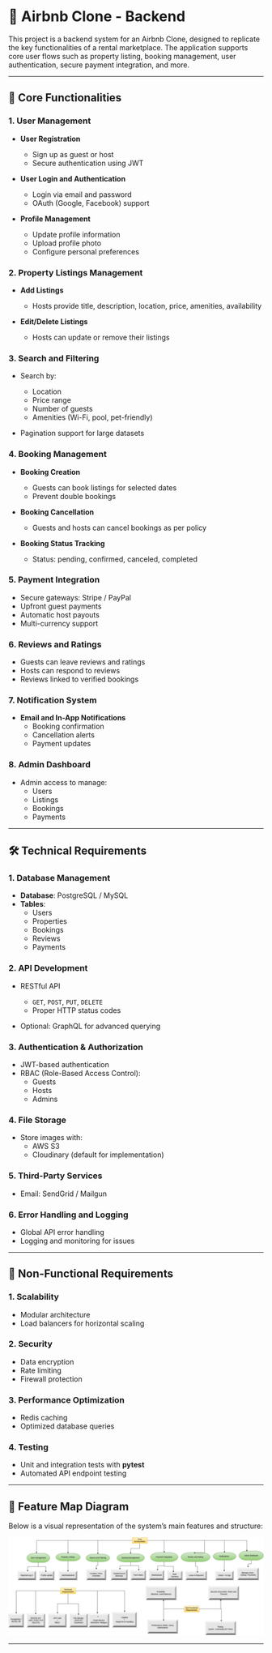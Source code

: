 # 🏡 Airbnb Clone - Backend

This project is a backend system for an Airbnb Clone, designed to replicate the key functionalities of a rental marketplace. The application supports core user flows such as property listing, booking management, user authentication, secure payment integration, and more.

---

## 🔑 Core Functionalities

### 1. User Management

- **User Registration**
  - Sign up as guest or host
  - Secure authentication using JWT

- **User Login and Authentication**
  - Login via email and password
  - OAuth (Google, Facebook) support

- **Profile Management**
  - Update profile information
  - Upload profile photo
  - Configure personal preferences

### 2. Property Listings Management

- **Add Listings**
  - Hosts provide title, description, location, price, amenities, availability

- **Edit/Delete Listings**
  - Hosts can update or remove their listings

### 3. Search and Filtering

- Search by:
  - Location
  - Price range
  - Number of guests
  - Amenities (Wi-Fi, pool, pet-friendly)

- Pagination support for large datasets

### 4. Booking Management

- **Booking Creation**
  - Guests can book listings for selected dates
  - Prevent double bookings

- **Booking Cancellation**
  - Guests and hosts can cancel bookings as per policy

- **Booking Status Tracking**
  - Status: pending, confirmed, canceled, completed

### 5. Payment Integration

- Secure gateways: Stripe / PayPal
- Upfront guest payments
- Automatic host payouts
- Multi-currency support

### 6. Reviews and Ratings

- Guests can leave reviews and ratings
- Hosts can respond to reviews
- Reviews linked to verified bookings

### 7. Notification System

- **Email and In-App Notifications**
  - Booking confirmation
  - Cancellation alerts
  - Payment updates

### 8. Admin Dashboard

- Admin access to manage:
  - Users
  - Listings
  - Bookings
  - Payments

---

## 🛠️ Technical Requirements

### 1. Database Management

- **Database**: PostgreSQL / MySQL
- **Tables**:
  - Users
  - Properties
  - Bookings
  - Reviews
  - Payments

### 2. API Development

- RESTful API
  - `GET`, `POST`, `PUT`, `DELETE`
  - Proper HTTP status codes

- Optional: GraphQL for advanced querying

### 3. Authentication & Authorization

- JWT-based authentication
- RBAC (Role-Based Access Control):
  - Guests
  - Hosts
  - Admins

### 4. File Storage

- Store images with:
  - AWS S3
  - Cloudinary (default for implementation)

### 5. Third-Party Services

- Email: SendGrid / Mailgun

### 6. Error Handling and Logging

- Global API error handling
- Logging and monitoring for issues

---

## 🚀 Non-Functional Requirements

### 1. Scalability

- Modular architecture
- Load balancers for horizontal scaling

### 2. Security

- Data encryption
- Rate limiting
- Firewall protection

### 3. Performance Optimization

- Redis caching
- Optimized database queries

### 4. Testing

- Unit and integration tests with **pytest**
- Automated API endpoint testing

---

## 🧭 Feature Map Diagram

Below is a visual representation of the system’s main features and structure:

![Feature Map Diagram](./features-and-functionalities.png)

---